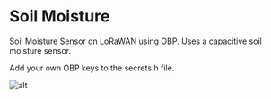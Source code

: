 # Soil Moisture
Soil Moisture Sensor on LoRaWAN using OBP. Uses a capacitive soil moisture sensor.

Add your own OBP keys to the secrets.h file.

![alt]("https://github.com/wilyarti/soil_moisture/blob/master/soilmoisturesensor.jpg")
